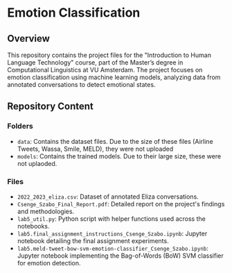 # Emotion Classification

## Overview
This repository contains the project files for the "Introduction to Human Language Technology" course, part of the Master’s degree in Computational Linguistics at VU Amsterdam. The project focuses on emotion classification using machine learning models, analyzing data from annotated conversations to detect emotional states.

## Repository Content

### Folders
- `data`: Contains the dataset files. Due to the size of these files (Airline Tweets, Wassa, Smile, MELD), they were not uploaded 
- `models`: Contains the trained models. Due to their large size, these were not uplaoded.

### Files
- `2022_2023_eliza.csv`: Dataset of annotated Eliza conversations.
- `Csenge_Szabo_Final_Report.pdf`: Detailed report on the project's findings and methodologies.
- `lab5_util.py`: Python script with helper functions used across the notebooks.
- `lab5.final_assignment_instructions_Csenge_Szabo.ipynb`: Jupyter notebook detailing the final assignment experiments.
- `lab5.meld-tweet-bow-svm-emotion-classifier_Csenge_Szabo.ipynb`: Jupyter notebook implementing the Bag-of-Words (BoW) SVM classifier for emotion detection.

